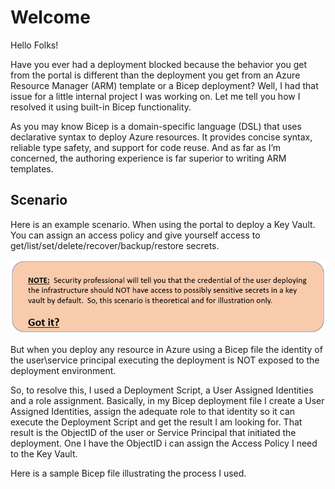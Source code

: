 # Welcome

Hello Folks!

Have you ever had a deployment blocked because the behavior you get from the portal is different than the deployment you get from an Azure Resource Manager (ARM) template or a Bicep deployment?  Well, I had that issue for a little internal project I was working on.  Let me tell you how I resolved it using built-in Bicep functionality.

As you may know Bicep is a domain-specific language (DSL) that uses declarative syntax to deploy Azure resources.  It provides concise syntax, reliable type safety, and support for code reuse.  And as far as I’m concerned, the authoring experience is far superior to writing ARM templates.

## Scenario

Here is an example scenario. When using the portal to deploy a Key Vault. You can assign an access policy and give yourself access to get/list/set/delete/recover/backup/restore secrets.

![Security Note](KeyVault-Note.png "Important note about security in Azure")

But when you deploy any resource in Azure using a Bicep file the identity of the user\service principal executing the deployment is NOT exposed to the deployment environment.

So, to resolve this,  I used a Deployment Script, a User Assigned Identities and a role assignment.  Basically, in my Bicep deployment file I create a User Assigned Identities, assign the adequate role to that identity so it can execute the Deployment Script and get the result I am looking for.  That result is the ObjectID of the user or Service Principal that initiated the deployment.  One I have the ObjectID i can assign the Access Policy I need to the Key Vault.

Here is a sample Bicep file illustrating the process I used.
